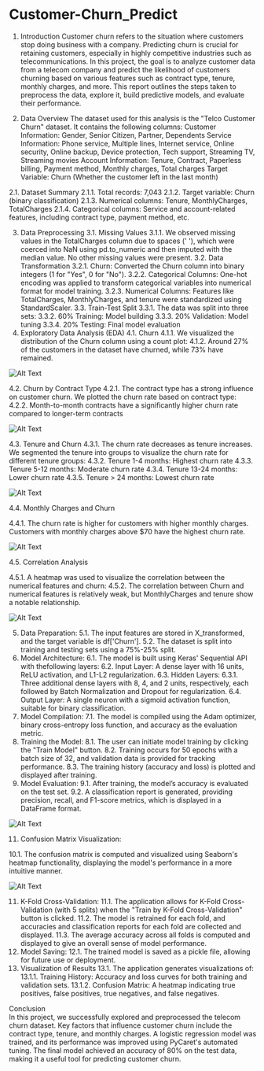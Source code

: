 # Customer-Churn_Predict
1.	Introduction
Customer churn refers to the situation where customers stop doing business with a company. Predicting churn is crucial for retaining customers, especially in highly competitive industries such as telecommunications. In this project, the goal is to analyze customer data from a telecom company and predict the likelihood of customers churning based on various features such as contract type, tenure, monthly charges, and more. This report outlines the steps taken to preprocess the data, explore it, build predictive models, and evaluate their performance.

2.	Data Overview
The dataset used for this analysis is the "Telco Customer Churn" dataset. It contains the following columns:
Customer Information: Gender, Senior Citizen, Partner, Dependents
Service Information: Phone service, Multiple lines, Internet service, Online security, Online backup, Device protection, Tech support, Streaming TV, Streaming movies
Account Information: Tenure, Contract, Paperless billing, Payment method, Monthly charges, Total charges
Target Variable: Churn (Whether the customer left in the last month)

2.1.	Dataset Summary
2.1.1.	Total records: 7,043
2.1.2.	Target variable: Churn (binary classification)
2.1.3.	Numerical columns: Tenure, MonthlyCharges, TotalCharges
2.1.4.	Categorical columns: Service and account-related features, including contract type, payment method, etc.



3.	Data Preprocessing
3.1.	Missing Values
3.1.1.	We observed missing values in the TotalCharges column due to spaces (' '), which were coerced into NaN using pd.to_numeric and then imputed with the median value. No other missing values were present.
3.2.	Data Transformation
3.2.1.	Churn: Converted the Churn column into binary integers                                        (1 for "Yes", 0 for "No").
3.2.2.	Categorical Columns: One-hot encoding was applied to transform categorical variables into numerical format for model training.
3.2.3.	Numerical Columns: Features like TotalCharges, MonthlyCharges, and tenure were standardized using StandardScaler.
3.3.	Train-Test Split
3.3.1.	The data was split into three sets:
3.3.2.	60% Training: Model building
3.3.3.	20% Validation: Model tuning
3.3.4.	20% Testing: Final model evaluation
4.	Exploratory Data Analysis (EDA)
4.1.	Churn 
4.1.1.	We visualized the distribution of the Churn column using a count plot:
4.1.2.	Around 27% of the customers in the dataset have churned, while 73% have remained.

![Alt Text](./imgs/image_1.png)

4.2.	 Churn by Contract Type
4.2.1.	The contract type has a strong influence on customer churn. We plotted the churn rate based on contract type:
4.2.2.	Month-to-month contracts have a significantly higher churn rate compared to longer-term contracts

![Alt Text](./imgs/image_2.png)

4.3.	Tenure and Churn
4.3.1.	The churn rate decreases as tenure increases. We segmented the tenure into groups to visualize the churn rate for different tenure groups:
4.3.2.	Tenure 1-4 months: Highest churn rate
4.3.3.	Tenure 5-12 months: Moderate churn rate
4.3.4.	Tenure 13-24 months: Lower churn rate
4.3.5.	Tenure > 24 months: Lowest churn rate

![Alt Text](./imgs/image_3.png)

4.4.	Monthly Charges and Churn

4.4.1.	The churn rate is higher for customers with higher monthly charges. Customers with monthly charges above $70 have the highest churn rate.

![Alt Text](./imgs/image_4.png)

4.5.	Correlation Analysis

4.5.1.	A heatmap was used to visualize the correlation between the numerical features and churn:
4.5.2.	The correlation between Churn and numerical features is relatively weak, but MonthlyCharges and tenure show a notable relationship.

![Alt Text](./imgs/image_5.png)

5.	Data Preparation:
5.1.	The input features are stored in X_transformed, and the target variable is df['Churn'].
5.2.	The dataset is split into training and testing sets using a 75%-25% split.
6.	Model Architecture:
6.1.	The model is built using Keras' Sequential API with thefollowing layers:
6.2.	Input Layer: A dense layer with 16 units, ReLU activation, and L1-L2 regularization.
6.3.	Hidden Layers:
6.3.1.	Three additional dense layers with 8, 4, and 2 units, respectively, each followed by Batch Normalization and Dropout for regularization.
6.4.	Output Layer: A single neuron with a sigmoid activation function, suitable for binary classification.
7.	Model Compilation:
7.1.	The model is compiled using the Adam optimizer, binary cross-entropy loss function, and accuracy as the evaluation metric.
8.	Training the Model:
8.1.	The user can initiate model training by clicking the "Train Model" button.
8.2.	Training occurs for 50 epochs with a batch size of 32, and validation data is provided for tracking performance.
8.3.	The training history (accuracy and loss) is plotted and displayed after training.
9.	Model Evaluation:
9.1.	After training, the model’s accuracy is evaluated on the test set.
9.2.	A classification report is generated, providing precision, recall, and F1-score metrics, which is displayed in a DataFrame format.
  	
![Alt Text](./imgs/image_6.png)


11.	Confusion Matrix Visualization:

10.1.	The confusion matrix is computed and visualized using Seaborn's heatmap functionality, displaying the model's performance in a more intuitive manner.

![Alt Text](./imgs/image_7.png)

11.	K-Fold Cross-Validation:
11.1.	The application allows for K-Fold Cross-Validation (with 5 splits) when the "Train by K-Fold Cross-Validation" button is clicked.
11.2.	The model is retrained for each fold, and accuracies and classification reports for each fold are collected and displayed.
11.3.	The average accuracy across all folds is computed and displayed to give an overall sense of model performance.
12.	Model Saving:
12.1.	The trained model is saved as a pickle file, allowing for future use or deployment.
13.	Visualization of Results
13.1.	The application generates visualizations of:
13.1.1.	Training History: Accuracy and loss curves for both training and validation sets.
13.1.2.	Confusion Matrix: A heatmap indicating true positives, false positives, true negatives, and false negatives.




Conclusion	
	In this project, we successfully explored and preprocessed the telecom churn dataset. Key factors that influence customer churn include the contract type, tenure, and monthly charges. A logistic regression model was trained, and its performance was improved using PyCaret's automated tuning. The final model achieved an accuracy of 80% on the test data, making it a useful tool for predicting customer churn.

